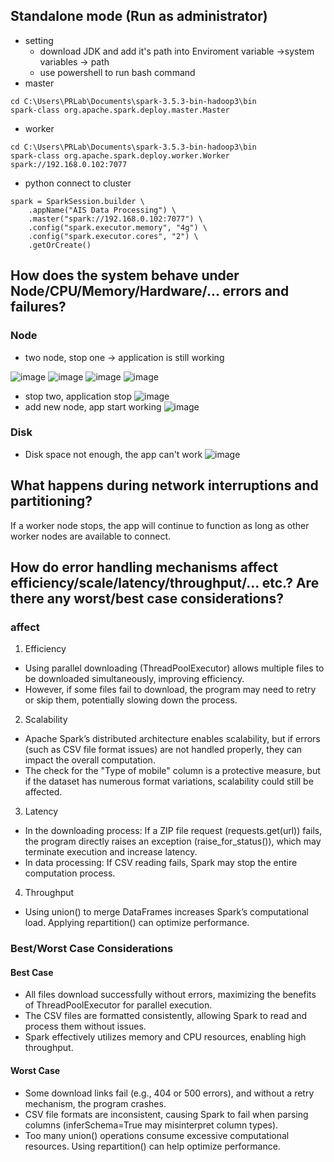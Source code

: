 Standalone mode (Run as administrator)
---
- setting
    - download JDK and add it's path into Enviroment variable ->system variables -> path
    - use powershell to run bash command
- master
```gherkin=
cd C:\Users\PRLab\Documents\spark-3.5.3-bin-hadoop3\bin
spark-class org.apache.spark.deploy.master.Master
```
- worker
```gherkin=
cd C:\Users\PRLab\Documents\spark-3.5.3-bin-hadoop3\bin 
spark-class org.apache.spark.deploy.worker.Worker spark://192.168.0.102:7077
```
- python connect to cluster
```gherkin=
spark = SparkSession.builder \
    .appName("AIS Data Processing") \
    .master("spark://192.168.0.102:7077") \
    .config("spark.executor.memory", "4g") \
    .config("spark.executor.cores", "2") \
    .getOrCreate()
```
How does the system behave under Node/CPU/Memory/Hardware/... errors and failures?
---
### Node
- two node, stop one -> application is still working
  
![image](https://hackmd.io/_uploads/B1ETPsC_kl.png)
![image](https://hackmd.io/_uploads/B15DOj0dkx.png)
![image](https://hackmd.io/_uploads/SyvGcoROkx.png)
![image](https://hackmd.io/_uploads/SJILdiRdyl.png)
- stop two, application stop
![image](https://hackmd.io/_uploads/Byjq5oCdJg.png)
- add new node, app start working
![image](https://hackmd.io/_uploads/HyE1nsCuJg.png)




### Disk
- Disk space not enough, the app can't work
![image](https://hackmd.io/_uploads/SJW3miJt1g.png)




What happens during network interruptions and partitioning?
---
If a worker node stops, the app will continue to function as long as other worker nodes are available to connect.


How do error handling mechanisms affect efficiency/scale/latency/throughput/... etc.? Are there any worst/best case considerations?
---
### affect
1. Efficiency
- Using parallel downloading (ThreadPoolExecutor) allows multiple files to be downloaded simultaneously, improving efficiency.
- However, if some files fail to download, the program may need to retry or skip them, potentially slowing down the process.
2. Scalability
- Apache Spark’s distributed architecture enables scalability, but if errors (such as CSV file format issues) are not handled properly, they can impact the overall computation.
- The check for the "Type of mobile" column is a protective measure, but if the dataset has numerous format variations, scalability could still be affected.
3. Latency
- In the downloading process: If a ZIP file request (requests.get(url)) fails, the program directly raises an exception (raise_for_status()), which may terminate execution and increase latency.
- In data processing: If CSV reading fails, Spark may stop the entire computation process.
4. Throughput
- Using union() to merge DataFrames increases Spark’s computational load. Applying repartition() can optimize performance.

### Best/Worst Case Considerations
#### Best Case
- All files download successfully without errors, maximizing the benefits of ThreadPoolExecutor for parallel execution.
- The CSV files are formatted consistently, allowing Spark to read and process them without issues.
- Spark effectively utilizes memory and CPU resources, enabling high throughput.
#### Worst Case
- Some download links fail (e.g., 404 or 500 errors), and without a retry mechanism, the program crashes.
- CSV file formats are inconsistent, causing Spark to fail when parsing columns (inferSchema=True may misinterpret column types).
- Too many union() operations consume excessive computational resources. Using repartition() can help optimize performance.


